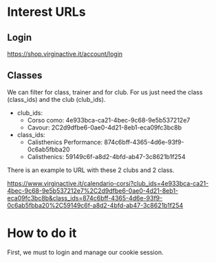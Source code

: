 # Interest URLs

## Login
https://shop.virginactive.it/account/login

## Classes

We can filter for class, trainer and for club. For us just need the class (class_ids) and the club (club_ids).

- club_ids:
    - Corso como: 4e933bca-ca21-4bec-9c68-9e5b537212e7
    - Cavour: 2C2d9dfbe6-0ae0-4d21-8eb1-eca09fc3bc8b
- class_ids:
    - Calisthenics Performance: 874c6bff-4365-4d6e-93f9-0c6ab5fbba20
    - Calisthenics: 59149c6f-a8d2-4bfd-ab47-3c8621b1f254

There is an example to URL with these 2 clubs and 2 class.

https://www.virginactive.it/calendario-corsi?club_ids=4e933bca-ca21-4bec-9c68-9e5b537212e7%2C2d9dfbe6-0ae0-4d21-8eb1-eca09fc3bc8b&class_ids=874c6bff-4365-4d6e-93f9-0c6ab5fbba20%2C59149c6f-a8d2-4bfd-ab47-3c8621b1f254

# How to do it

First, we must to login and manage our cookie session. 

